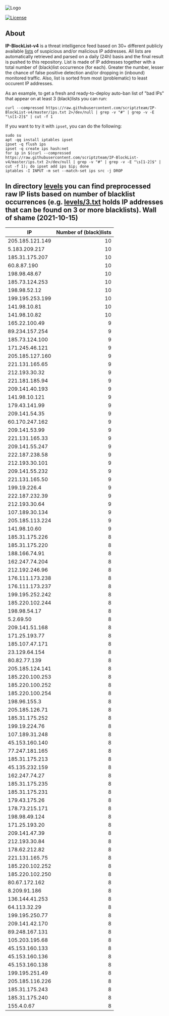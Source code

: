 ![Logo](https://i.imgur.com/PyKLAe7.png)

[![License](https://img.shields.io/badge/license-The_Unlicense-red.svg)](https://unlicense.org/)

About
----

**IP-BlockList-v4** is a threat intelligence feed based on 30+ different publicly available [lists](https://github.com/stamparm/maltrail) of suspicious and/or malicious IP addresses. All lists are automatically retrieved and parsed on a daily (24h) basis and the final result is pushed to this repository. List is made of IP addresses together with a total number of (black)list occurrence (for each). Greater the number, lesser the chance of false positive detection and/or dropping in (inbound) monitored traffic. Also, list is sorted from most (problematic) to least occurent IP addresses.

As an example, to get a fresh and ready-to-deploy auto-ban list of "bad IPs" that appear on at least 3 (black)lists you can run:

```
curl --compressed https://raw.githubusercontent.com/scriptzteam/IP-BlockList-v4/master/ips.txt 2>/dev/null | grep -v "#" | grep -v -E "\s[1-2]$" | cut -f 1
```

If you want to try it with `ipset`, you can do the following:

```
sudo su
apt -qq install iptables ipset
ipset -q flush ips
ipset -q create ips hash:net
for ip in $(curl --compressed https://raw.githubusercontent.com/scriptzteam/IP-BlockList-v4/master/ips.txt 2>/dev/null | grep -v "#" | grep -v -E "\s[1-2]$" | cut -f 1); do ipset add ips $ip; done
iptables -I INPUT -m set --match-set ips src -j DROP
```

In directory [levels](levels) you can find preprocessed raw IP lists based on number of blacklist occurrences (e.g. [levels/3.txt](levels/3.txt) holds IP addresses that can be found on 3 or more blacklists).
Wall of shame (2021-10-15)
----

|IP|Number of (black)lists|
|---|--:|
205.185.121.149|10
5.183.209.217|10
185.31.175.207|10
60.8.87.190|10
198.98.48.67|10
185.73.124.253|10
198.98.52.12|10
199.195.253.199|10
141.98.10.81|10
141.98.10.82|10
165.22.100.49|9
89.234.157.254|9
185.73.124.100|9
171.245.46.121|9
205.185.127.160|9
221.131.165.65|9
212.193.30.32|9
221.181.185.94|9
209.141.40.193|9
141.98.10.121|9
179.43.141.99|9
209.141.54.35|9
60.170.247.162|9
209.141.53.99|9
221.131.165.33|9
209.141.55.247|9
222.187.238.58|9
212.193.30.101|9
209.141.55.232|9
221.131.165.50|9
199.19.226.4|9
222.187.232.39|9
212.193.30.64|9
107.189.30.134|9
205.185.113.224|9
141.98.10.60|9
185.31.175.226|8
185.31.175.220|8
188.166.74.91|8
162.247.74.204|8
212.192.246.96|8
176.111.173.238|8
176.111.173.237|8
199.195.252.242|8
185.220.102.244|8
198.98.54.17|8
5.2.69.50|8
209.141.51.168|8
171.25.193.77|8
185.107.47.171|8
23.129.64.154|8
80.82.77.139|8
205.185.124.141|8
185.220.100.253|8
185.220.100.252|8
185.220.100.254|8
198.96.155.3|8
205.185.126.71|8
185.31.175.252|8
199.19.224.76|8
107.189.31.248|8
45.153.160.140|8
77.247.181.165|8
185.31.175.213|8
45.135.232.159|8
162.247.74.27|8
185.31.175.235|8
185.31.175.231|8
179.43.175.26|8
178.73.215.171|8
198.98.49.124|8
171.25.193.20|8
209.141.47.39|8
212.193.30.84|8
178.62.212.82|8
221.131.165.75|8
185.220.102.252|8
185.220.102.250|8
80.67.172.162|8
8.209.91.186|8
136.144.41.253|8
64.113.32.29|8
199.195.250.77|8
209.141.42.170|8
89.248.167.131|8
105.203.195.68|8
45.153.160.133|8
45.153.160.136|8
45.153.160.138|8
199.195.251.49|8
205.185.116.226|8
185.31.175.243|8
185.31.175.240|8
155.4.0.67|8
